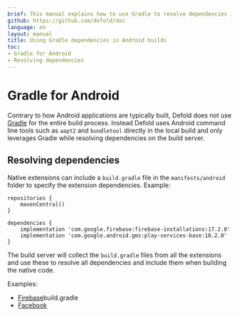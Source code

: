 ```yaml
---
brief: This manual explains how to use Gradle to resolve dependencies in Android builds.
github: https://github.com/defold/doc
language: en
layout: manual
title: Using Gradle dependencies in Android builds
toc:
- Gradle for Android
- Resolving dependencies
---
```


# Gradle for Android

Contrary to how Android applications are typically built, Defold does not use [Gradle](https://gradle.org/) for the entire build process. Instead Defold uses Android command line tools such as `aapt2` and `bundletool` directly in the local build and only leverages Gradle while resolving dependencies on the build server.


## Resolving dependencies

Native extensions can include a `build.gradle` file in the `manifests/android` folder to specify the extension dependencies. Example:

```
repositories {
    mavenCentral()
}

dependencies {
    implementation 'com.google.firebase:firebase-installations:17.2.0'
    implementation 'com.google.android.gms:play-services-base:18.2.0'
}
```

The build server will collect the `build.gradle` files from all the extensions and use these to resolve all dependencies and include them when building the native code.

Examples:

* [Firebase](https://github.com/defold/extension-firebase/blob/master/firebase/manifests/android/)build.gradle
* [Facebook](https://github.com/defold/extension-facebook/blob/master/facebook/manifests/android/build.gradle)